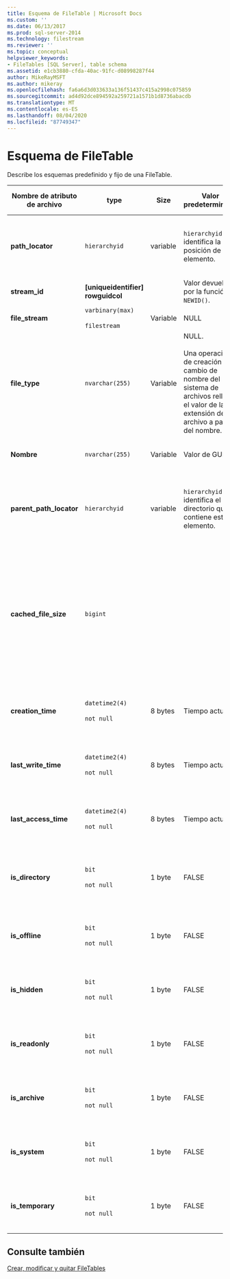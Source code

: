 ```yaml
---
title: Esquema de FileTable | Microsoft Docs
ms.custom: ''
ms.date: 06/13/2017
ms.prod: sql-server-2014
ms.technology: filestream
ms.reviewer: ''
ms.topic: conceptual
helpviewer_keywords:
- FileTables [SQL Server], table schema
ms.assetid: e1cb3880-cfda-40ac-91fc-d08998287f44
author: MikeRayMSFT
ms.author: mikeray
ms.openlocfilehash: fa6a6d3d033633a136f51437c415a2998c075859
ms.sourcegitcommit: ad4d92dce894592a259721a1571b1d8736abacdb
ms.translationtype: MT
ms.contentlocale: es-ES
ms.lasthandoff: 08/04/2020
ms.locfileid: "87749347"
---
```

# <a name="filetable-schema"></a>Esquema de FileTable
  Describe los esquemas predefinido y fijo de una FileTable.  
  
|Nombre de atributo de archivo|type|Size|Valor predeterminado|Descripción|Accesibilidad del sistema de archivos|  
|-------------------------|----------|----------|-------------|-----------------|-------------------------------|  
|**path_locator**|`hierarchyid`|variable|`hierarchyid` que identifica la posición de este elemento.|La posición de este nodo en el objeto FileNamespace jerárquico.<br /><br /> La clave principal de la tabla.|Se puede crear y modificar estableciendo los valores de la ruta de acceso de Windows.|  
|**stream_id**|**[uniqueidentifier] rowguidcol**||Valor devuelto por la función `NEWID()`.|Identificador único de los datos de FILESTREAM.|No aplicable.|  
|**file_stream**|`varbinary(max)`<br /><br /> `filestream`|Variable|NULL|Contiene los datos de FILESTREAM.|No aplicable.|  
|**file_type**|`nvarchar(255)`|Variable|NULL.<br /><br /> Una operación de creación o cambio de nombre del sistema de archivos rellena el valor de la extensión de archivo a partir del nombre.|Representa el tipo de archivo.<br /><br /> Esta columna se puede usar como `TYPE COLUMN` cuando se crea un índice de texto completo.<br /><br /> **file_type** es una columna calculada persistente.|Calculado automáticamente. No se puede establecer.|  
|**Nombre**|`nvarchar(255)`|Variable|Valor de GUID.|El nombre de archivo o de directorio.|Se puede crear o modificar mediante las API de Windows.|  
|**parent_path_locator**|`hierarchyid`|variable|`hierarchyid` que identifica el directorio que contiene este elemento.|`hierarchyid` del directorio contenedor.<br /><br /> **parent_path_locator** es una columna calculada persistente.|Calculado automáticamente. No se puede establecer.|  
|**cached_file_size**|`bigint`|||El tamaño en bytes de los datos FILESTREAM.<br /><br /> **cached_file_size** es una columna calculada persistente.|Aunque el tamaño del archivo almacenado en memoria caché se mantenga actualizado automáticamente, puede perder la sincronización en circunstancias inusuales. Para calcular el tamaño exacto, utilice la función `DATALENGTH()`.|  
|**creation_time**|`datetime2(4)`<br /><br /> `not null`|8 bytes|Tiempo actual.|Fecha y hora de creación del archivo.|Calculado automáticamente. También se puede establecer con las API de Windows.|  
|**last_write_time**|`datetime2(4)`<br /><br /> `not null`|8 bytes|Tiempo actual.|Fecha y hora en que se modificó por última vez el archivo.|Calculado automáticamente. También se puede establecer con las API de Windows.|  
|**last_access_time**|`datetime2(4)`<br /><br /> `not null`|8 bytes|Tiempo actual.|Fecha y hora en que se obtuvo acceso por última vez al archivo.|Calculado automáticamente. También se puede establecer con las API de Windows.|  
|**is_directory**|`bit`<br /><br /> `not null`|1 byte|FALSE|Indica si la fila representa un directorio. Este valor se calcula automáticamente y no se puede establecer.|Calculado automáticamente. No se puede establecer.|  
|**is_offline**|`bit`<br /><br /> `not null`|1 byte|FALSE|Atributo de archivo sin conexión.|Calculado automáticamente. También se puede establecer con las API de Windows.|  
|**is_hidden**|`bit`<br /><br /> `not null`|1 byte|FALSE|Atributo de archivo oculto.|Calculado automáticamente. También se puede establecer con las API de Windows.|  
|**is_readonly**|`bit`<br /><br /> `not null`|1 byte|FALSE|Atributo de archivo de solo lectura.|Calculado automáticamente. También se puede establecer con las API de Windows.|  
|**is_archive**|`bit`<br /><br /> `not null`|1 byte|FALSE|Atributo de archivo.|Calculado automáticamente. También se puede establecer con las API de Windows.|  
|**is_system**|`bit`<br /><br /> `not null`|1 byte|FALSE|Atributo de archivo del sistema.|Calculado automáticamente. También se puede establecer con las API de Windows.|  
|**is_temporary**|`bit`<br /><br /> `not null`|1 byte|FALSE|Atributo de archivo temporal.|Calculado automáticamente. También se puede establecer con las API de Windows.|  
  
## <a name="see-also"></a>Consulte también  
 [Crear, modificar y quitar FileTables](create-alter-and-drop-filetables.md)  
  
  
